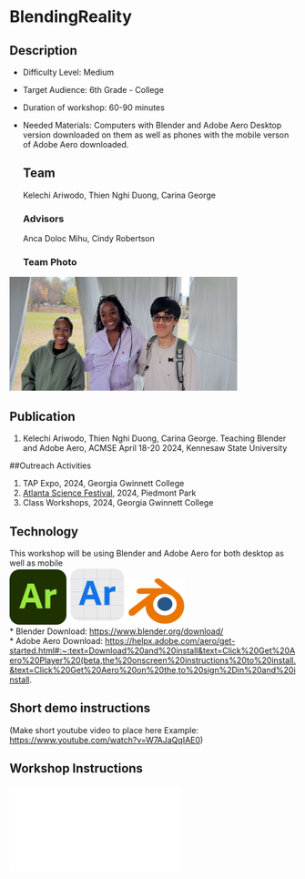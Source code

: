 # BlendingReality

## Description
* Difficulty Level: Medium
* Target Audience: 6th Grade - College
* Duration of workshop: 60-90 minutes
* Needed Materials: Computers with Blender and Adobe Aero Desktop version downloaded on them as well as phones with the mobile verson of Adobe Aero downloaded.

  ## Team
  Kelechi Ariwodo, 
  Thien Nghi Duong, 
  Carina George
  
  ### Advisors
  Anca Doloc Mihu, 
  Cindy Robertson

  ### Team Photo
<img src= "Media/groupPhoto.JPG" width="400" height="200"> </br>

  ## Publication
  1. Kelechi Ariwodo, Thien Nghi Duong, Carina George. Teaching Blender and Adobe Aero, ACMSE April 18-20 2024, Kennesaw State University

 ##Outreach Activities
 1. TAP Expo, 2024, Georgia Gwinnett College
 2. [Atlanta Science Festival](https://www.atlantasciencefestival.org), 2024, Piedmont Park
 3. Class Workshops, 2024, Georgia Gwinnett College
    
  ## Technology
  This workshop will be using Blender and Adobe Aero for both desktop as well as mobile </br>
    <img src= "Media/aeroAppLogo.png" width="100"> 
    <img src= "Media/aeroDesktopLogo.png" width="100"> 
    <img src= "Media/blenderLogo.png" width="100"> </br>
    * Blender Download: https://www.blender.org/download/ </br>
    * Adobe Aero Download: https://helpx.adobe.com/aero/get-started.html#:~:text=Download%20and%20install&text=Click%20Get%20Aero%20Player%20(beta,the%20onscreen%20instructions%20to%20install.&text=Click%20Get%20Aero%20on%20the,to%20sign%2Din%20and%20install.

## Short demo instructions
(Make short youtube video to place here 
Example: https://www.youtube.com/watch?v=W7AJaQqIAE0)
 
## Workshop Instructions
![How download Blender and Aero](Documents/How%20download%20Blender%20and%20Aero.pdf)
      

